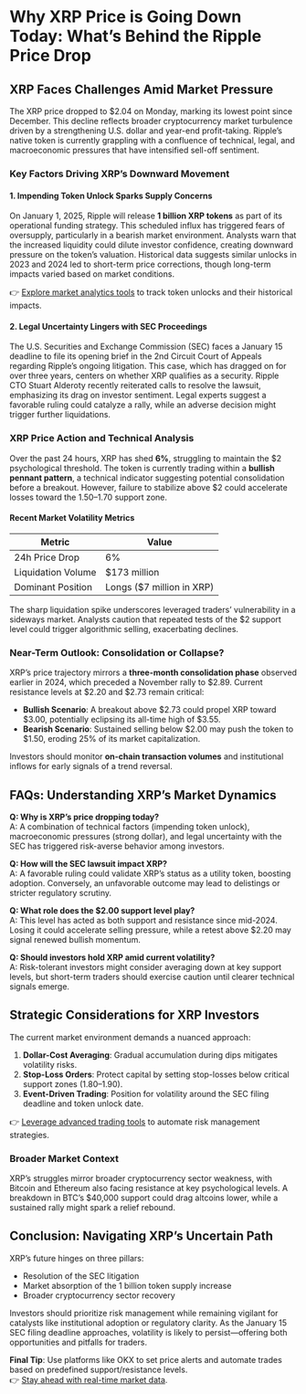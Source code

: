 # Why XRP Price is Going Down Today: What’s Behind the Ripple Price Drop

## XRP Faces Challenges Amid Market Pressure  
The XRP price dropped to $2.04 on Monday, marking its lowest point since December. This decline reflects broader cryptocurrency market turbulence driven by a strengthening U.S. dollar and year-end profit-taking. Ripple’s native token is currently grappling with a confluence of technical, legal, and macroeconomic pressures that have intensified sell-off sentiment.

### Key Factors Driving XRP’s Downward Movement  

#### 1. **Impending Token Unlock Sparks Supply Concerns**  
On January 1, 2025, Ripple will release **1 billion XRP tokens** as part of its operational funding strategy. This scheduled influx has triggered fears of oversupply, particularly in a bearish market environment. Analysts warn that the increased liquidity could dilute investor confidence, creating downward pressure on the token’s valuation. Historical data suggests similar unlocks in 2023 and 2024 led to short-term price corrections, though long-term impacts varied based on market conditions.  

👉 [Explore market analytics tools](https://bit.ly/okx-bonus) to track token unlocks and their historical impacts.  

#### 2. **Legal Uncertainty Lingers with SEC Proceedings**  
The U.S. Securities and Exchange Commission (SEC) faces a January 15 deadline to file its opening brief in the 2nd Circuit Court of Appeals regarding Ripple’s ongoing litigation. This case, which has dragged on for over three years, centers on whether XRP qualifies as a security. Ripple CTO Stuart Alderoty recently reiterated calls to resolve the lawsuit, emphasizing its drag on investor sentiment. Legal experts suggest a favorable ruling could catalyze a rally, while an adverse decision might trigger further liquidations.  

### XRP Price Action and Technical Analysis  
Over the past 24 hours, XRP has shed **6%**, struggling to maintain the $2 psychological threshold. The token is currently trading within a **bullish pennant pattern**, a technical indicator suggesting potential consolidation before a breakout. However, failure to stabilize above $2 could accelerate losses toward the $1.50–$1.70 support zone.  

#### Recent Market Volatility Metrics  
| Metric                | Value                     |  
|-----------------------|---------------------------|  
| 24h Price Drop        | 6%                        |  
| Liquidation Volume    | $173 million              |  
| Dominant Position     | Longs ($7 million in XRP) |  

The sharp liquidation spike underscores leveraged traders’ vulnerability in a sideways market. Analysts caution that repeated tests of the $2 support level could trigger algorithmic selling, exacerbating declines.  

### Near-Term Outlook: Consolidation or Collapse?  
XRP’s price trajectory mirrors a **three-month consolidation phase** observed earlier in 2024, which preceded a November rally to $2.89. Current resistance levels at $2.20 and $2.73 remain critical:  
- **Bullish Scenario**: A breakout above $2.73 could propel XRP toward $3.00, potentially eclipsing its all-time high of $3.55.  
- **Bearish Scenario**: Sustained selling below $2.00 may push the token to $1.50, eroding 25% of its market capitalization.  

Investors should monitor **on-chain transaction volumes** and institutional inflows for early signals of a trend reversal.  

## FAQs: Understanding XRP’s Market Dynamics  

**Q: Why is XRP’s price dropping today?**  
A: A combination of technical factors (impending token unlock), macroeconomic pressures (strong dollar), and legal uncertainty with the SEC has triggered risk-averse behavior among investors.  

**Q: How will the SEC lawsuit impact XRP?**  
A: A favorable ruling could validate XRP’s status as a utility token, boosting adoption. Conversely, an unfavorable outcome may lead to delistings or stricter regulatory scrutiny.  

**Q: What role does the $2.00 support level play?**  
A: This level has acted as both support and resistance since mid-2024. Losing it could accelerate selling pressure, while a retest above $2.20 may signal renewed bullish momentum.  

**Q: Should investors hold XRP amid current volatility?**  
A: Risk-tolerant investors might consider averaging down at key support levels, but short-term traders should exercise caution until clearer technical signals emerge.  

## Strategic Considerations for XRP Investors  
The current market environment demands a nuanced approach:  
1. **Dollar-Cost Averaging**: Gradual accumulation during dips mitigates volatility risks.  
2. **Stop-Loss Orders**: Protect capital by setting stop-losses below critical support zones ($1.80–$1.90).  
3. **Event-Driven Trading**: Position for volatility around the SEC filing deadline and token unlock date.  

👉 [Leverage advanced trading tools](https://bit.ly/okx-bonus) to automate risk management strategies.  

### Broader Market Context  
XRP’s struggles mirror broader cryptocurrency sector weakness, with Bitcoin and Ethereum also facing resistance at key psychological levels. A breakdown in BTC’s $40,000 support could drag altcoins lower, while a sustained rally might spark a relief rebound.  

## Conclusion: Navigating XRP’s Uncertain Path  
XRP’s future hinges on three pillars:  
- Resolution of the SEC litigation  
- Market absorption of the 1 billion token supply increase  
- Broader cryptocurrency sector recovery  

Investors should prioritize risk management while remaining vigilant for catalysts like institutional adoption or regulatory clarity. As the January 15 SEC filing deadline approaches, volatility is likely to persist—offering both opportunities and pitfalls for traders.  

**Final Tip**: Use platforms like OKX to set price alerts and automate trades based on predefined support/resistance levels.  
👉 [Stay ahead with real-time market data](https://bit.ly/okx-bonus).